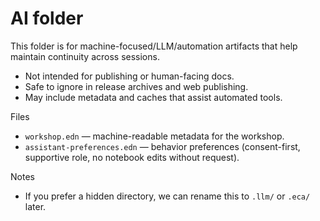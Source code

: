 # AI folder

This folder is for machine-focused/LLM/automation artifacts that help maintain continuity across sessions.

- Not intended for publishing or human-facing docs.
- Safe to ignore in release archives and web publishing.
- May include metadata and caches that assist automated tools.

Files
- `workshop.edn` — machine-readable metadata for the workshop.
- `assistant-preferences.edn` — behavior preferences (consent-first, supportive role, no notebook edits without request).

Notes
- If you prefer a hidden directory, we can rename this to `.llm/` or `.eca/` later.
